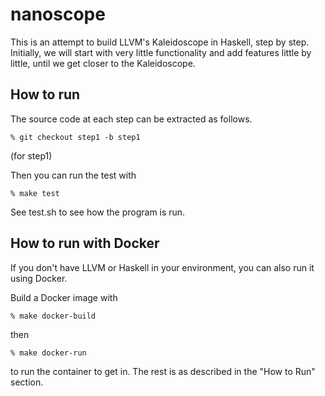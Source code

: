 # nanoscope

This is an attempt to build LLVM's Kaleidoscope in Haskell, step by step. Initially, we will start with very little functionality and add features little by little, until we get closer to the Kaleidoscope.

## How to run

The source code at each step can be extracted as follows.

`% git checkout step1 -b step1` 

(for step1)

Then you can run the test with 

`% make test`

See test.sh to see how the program is run.

## How to run with Docker

If you don't have LLVM or Haskell in your environment, you can also run it using Docker.

Build a Docker image with 

`% make docker-build`

then

`% make docker-run`

to run the container to get in. The rest is as described in the "How to Run" section.